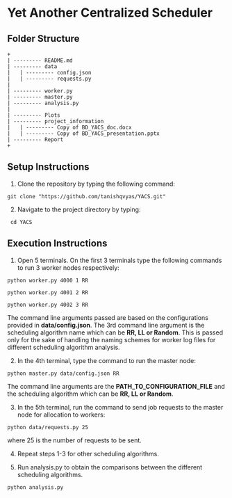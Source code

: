 # Yet Another Centralized Scheduler



## Folder Structure
```
+
| --------- README.md
| --------- data
|	| --------- config.json
|	| --------- requests.py
| 
| --------- worker.py
| --------- master.py
| --------- analysis.py
|
| --------- Plots
| --------- project_information
|	| --------- Copy of BD_YACS_doc.docx
|	| --------- Copy of BD_YACS_presentation.pptx
| --------- Report
+
```

## Setup Instructions

1. Clone the repository by typing the following command:
``` 
git clone "https://github.com/tanishqvyas/YACS.git" 
```


2. Navigate to the project directory by typing:
```
 cd YACS 
```

## Execution Instructions
1. Open 5 terminals. On the first 3 terminals type the following commands to run 3 worker nodes respectively:
``` 
python worker.py 4000 1 RR 
```

```
python worker.py 4001 2 RR 
```

```
python worker.py 4002 3 RR 
```

The command line arguments passed are based on the configurations provided in **data/config.json**.
The 3rd command line argument is the scheduling algorithm name which can be **RR, LL or Random**.
This is passed only for the sake of handling the naming schemes for worker log files for different scheduling algorithm analysis.


2. In the 4th terminal, type the command to run the master node:

```
python master.py data/config.json RR 
```
The command line arguments are the **PATH_TO_CONFIGURATION_FILE** and the scheduling algorithm which can be **RR, LL or Random**.


3. In the 5th terminal, run the command to send job requests to the master node for allocation to workers:
``` 
python data/requests.py 25 
```
where 25 is the number of requests to be sent.


4. Repeat steps 1-3 for other scheduling algorithms.


5. Run analysis.py to obtain the comparisons between the different scheduling algorithms.

```
python analysis.py 
```

